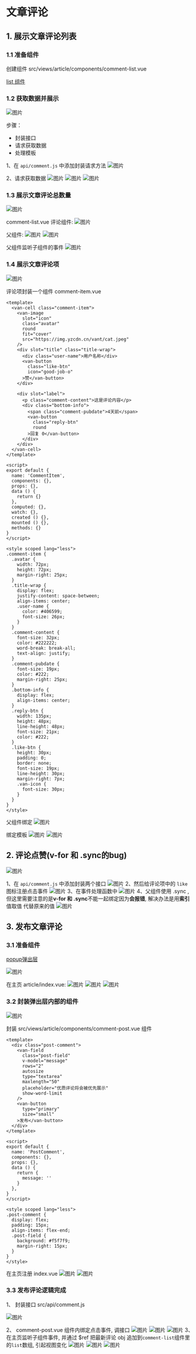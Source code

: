 # 文章评论 
## 1. 展示文章评论列表
### 1.1  准备组件
创建组件  src/views/article/components/comment-list.vue

[list 组件](https://vant-ui.github.io/vant/v2/#/zh-CN/list)
### 1.2 获取数据并展示
![图片](../.vuepress/public/images/comment5.png)

步骤：

- 封装接口
- 请求获取数据
- 处理模板

1、在 `api/comment.js` 中添加封装请求方法
![图片](../.vuepress/public/images/comment1.png)

2、请求获取数据
![图片](../.vuepress/public/images/comment2.png)
![图片](../.vuepress/public/images/comment3.png)
![图片](../.vuepress/public/images/comment4.png)
### 1.3 展示文章评论总数量
![图片](../.vuepress/public/images/comall.png)

comment-list.vue 评论组件: 
![图片](../.vuepress/public/images/comall1.png)

父组件: 
![图片](../.vuepress/public/images/comall2.png)
![图片](../.vuepress/public/images/comall3.png)

父组件监听子组件的事件
![图片](../.vuepress/public/images/comall4.png)


### 1.4 展示文章评论项
![图片](../.vuepress/public/images/citem1.png)

评论项封装一个组件 comment-item.vue 
```vue
<template>
  <van-cell class="comment-item">
    <van-image
      slot="icon"
      class="avatar"
      round
      fit="cover"
      src="https://img.yzcdn.cn/vant/cat.jpeg"
    />
    <div slot="title" class="title-wrap">
      <div class="user-name">用户名称</div>
      <van-button
        class="like-btn"
        icon="good-job-o"
      >赞</van-button>
    </div>

    <div slot="label">
      <p class="comment-content">这是评论内容</p>
      <div class="bottom-info">
        <span class="comment-pubdate">4天前</span>
        <van-button
          class="reply-btn"
          round
        >回复 0</van-button>
      </div>
    </div>
  </van-cell>
</template>

<script>
export default {
  name: 'CommentItem',
  components: {},
  props: {},
  data () {
    return {}
  },
  computed: {},
  watch: {},
  created () {},
  mounted () {},
  methods: {}
}
</script>

<style scoped lang="less">
.comment-item {
  .avatar {
    width: 72px;
    height: 72px;
    margin-right: 25px;
  }
  .title-wrap {
    display: flex;
    justify-content: space-between;
    align-items: center;
    .user-name {
      color: #406599;
      font-size: 26px;
    }
  }
  .comment-content {
    font-size: 32px;
    color: #222222;
    word-break: break-all;
    text-align: justify;
  }
  .comment-pubdate {
    font-size: 19px;
    color: #222;
    margin-right: 25px;
  }
  .bottom-info {
    display: flex;
    align-items: center;
  }
  .reply-btn {
    width: 135px;
    height: 48px;
    line-height: 48px;
    font-size: 21px;
    color: #222;
  }
  .like-btn {
    height: 30px;
    padding: 0;
    border: none;
    font-size: 19px;
    line-height: 30px;
    margin-right: 7px;
    .van-icon {
      font-size: 30px;
    }
  }
}
</style>
```

父组件绑定
![图片](../.vuepress/public/images/citem4.png)

绑定模板 
![图片](../.vuepress/public/images/citem2.png)
![图片](../.vuepress/public/images/citem3.png)

## 2. 评论点赞(v-for 和 .sync的bug)
![图片](../.vuepress/public/images/clike.png)

1、在 `api/comment.js` 中添加封装两个接口
![图片](../.vuepress/public/images/clike0.png)
2、然后给评论项中的 `like` 图标注册点击事件
![图片](../.vuepress/public/images/clike1.png)
3、在事件处理函数中
![图片](../.vuepress/public/images/clike2.png)
4、父组件使用 .sync , 但这里需要注意的是**v-for 和 .sync**不能一起绑定因为**会报错**, 解决办法是用**索引**值取值 代替原来的值
![图片](../.vuepress/public/images/clike3.png)

## 3. 发布文章评论
### 3.1 准备组件 
[popup弹出层](https://vant-ui.github.io/vant/v2/#/zh-CN/popup)

![图片](../.vuepress/public/images/pinglun0.png)

在主页 article/index.vue: 
![图片](../.vuepress/public/images/tan1.png)
![图片](../.vuepress/public/images/tan2.png)
![图片](../.vuepress/public/images/tan3.png)

### 3.2 封装弹出层内部的组件
![图片](../.vuepress/public/images/postc.png)

封装 src/views/article/components/comment-post.vue 组件 
```vue
<template>
  <div class="post-comment">
    <van-field
      class="post-field"
      v-model="message"
      rows="2"
      autosize
      type="textarea"
      maxlength="50"
      placeholder="优质评论将会被优先展示"
      show-word-limit
    />
    <van-button
      type="primary"
      size="small"
    >发布</van-button>
  </div>
</template>

<script>
export default {
  name: 'PostComment',
  components: {},
  props: {},
  data () {
    return {
      message: ''
    }
  },
}
</script>

<style scoped lang="less">
.post-comment {
  display: flex;
  padding: 15px;
  align-items: flex-end;
  .post-field {
    background: #f5f7f9;
    margin-right: 15px;
  }
}
</style>
```
在主页注册 index.vue
![图片](../.vuepress/public/images/commentp1.png)
![图片](../.vuepress/public/images/commentp2.png)

### 3.3 发布评论逻辑完成
1、 封装接口 src/api/comment.js

![图片](../.vuepress/public/images/addcomment1.png)

2、 comment-post.vue 组件内绑定点击事件, 调接口
![图片](../.vuepress/public/images/addcomment2.png)
![图片](../.vuepress/public/images/addcomment3.png)
![图片](../.vuepress/public/images/addcomment4.png)
3、在主页监听子组件事件, 并通过 $ref 把最新评论 obj 追加到`comment-list`组件里的`list`数组, 引起视图变化 
![图片](../.vuepress/public/images/addcomment5.png)
![图片](../.vuepress/public/images/addcomment6.png)
![图片](../.vuepress/public/images/addcomment7.png)
<!-- ## 4. 评论回复 

### 4.1 准备回复弹层
![图片](../.vuepress/public/images/huifu0.png)

一、在详情页中使用弹层用来展示文章的回复

在 data 中添加数据用来控制展示回复弹层的显示状态
![图片](../.vuepress/public/images/huifu2.png)

![图片](../.vuepress/public/images/huifu1.png)
在 `comment-item.vue` 组件中点击回复按钮的时候，对外发布自定义事件
![图片](../.vuepress/public/images/huifu3.png)

父组件中使用的位置监听处理
![图片](../.vuepress/public/images/huifu5.png)
![图片](../.vuepress/public/images/huifu6.png)


### 展示评论回复列表

基本思路：

- 回复列表和文章的评论列表几乎是一样的
- 重用把之前封装的评论列表 -->

